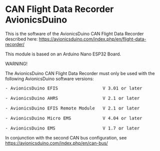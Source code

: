 # CAN Flight Data Recorder AvionicsDuino

This is the software of the AvionicsDuino CAN Flight Data Recorder described here: https://avionicsduino.com/index.php/en/flight-data-recorder/

This module is based on an Arduino Nano ESP32 Board.

WARNING!

The AvionicsDuino CAN Flight Data Recorder must only be used with the following AvionicsDuino software versions:
<pre>
- AvionicsDuino EFIS                 V 3.01 or later

- AvionicsDuino AHRS                 V 2.1 or later

- AvionicsDuino EFIS Remote Module   V 2.1 or later

- AvionicsDuino Micro EMS            V 4.04 or later

- AvionicsDuino EMS                  V 1.7 or later
</pre>

In conjunction with the second CAN bus configuration, see https://avionicsduino.com/index.php/en/can-bus/
